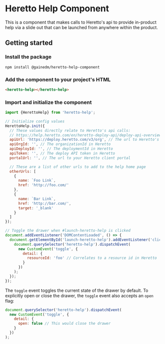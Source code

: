 # Heretto Help Component

This is a component that makes calls to Heretto's api to provide in-product help via a slide out that can be launched from anywhere within the product.

## Getting started

### Install the package

```shell
npm install @gainedm/heretto-help-component
```

### Add the component to your project's HTML

```html
<heretto-help></heretto-help>
```

### Import and initialize the component

```javascript
import {HerettoHelp} from 'heretto-help';

// Initialize config values
HerettoHelp.init({
  // These values directly relate to Heretto's api calls:
  // https://help.heretto.com/en/heretto-deploy-api/deploy-api-overview
  apiUrl: 'https://deploy.heretto.com/v3/org', // The url to Heretto's api
  apiOrgId: '', // The organizationId in Heretto
  apiDeployId: '', // The deploymentId in Heretto
  apiToken: '', // The deploy API token in Heretto
  portalUrl: '', // The url to your Heretto client portal

  // These are a list of other urls to add to the help home page
  otherUrls: [
    {
      name: `Foo Link`,
      href: 'http://foo.com/'
    },
    {
      name: `Bar Link`,
      href: 'http://bar.com/',
      target: '_blank'
    }
  ]
});

// Toggle the drawer when #launch-heretto-help is clicked
document.addEventListener('DOMContentLoaded', () => {
  document.getElementById('launch-heretto-help').addEventListener('click', () => {
    document.querySelector('heretto-help').dispatchEvent(
      new CustomEvent('toggle', {
        detail: {
          resourceId: 'foo' // Correlates to a resource id in Heretto
        }
      })
    );
  });
});
```

The `toggle` event toggles the current state of the drawer by default. To explicitly open or close the drawer, the `toggle` event also accepts an `open` flag:

```javascript
document.querySelector('heretto-help').dispatchEvent(
  new CustomEvent('toggle', {
    detail: {
      open: false // This would close the drawer
    }
  })
);
```
